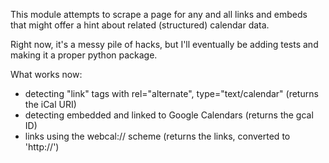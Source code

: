 This module attempts to scrape a page for any and all links and embeds that might offer a hint about related (structured) calendar data.

Right now, it's a messy pile of hacks, but I'll eventually be adding tests and making it a proper python package.


What works now: 
* detecting "link" tags with rel="alternate", type="text/calendar"   (returns the iCal URI)
* detecting embedded and linked to Google Calendars (returns the gcal ID)
* links using the webcal:// scheme (returns the links, converted to 'http://')